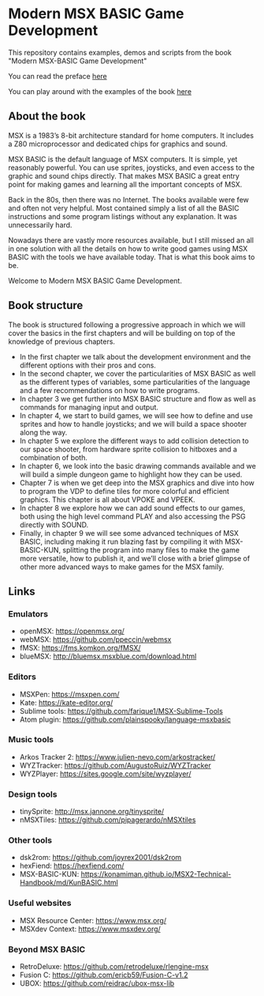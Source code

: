 # Modern MSX BASIC Game Development

This repository contains examples, demos and scripts from the book "Modern MSX-BASIC Game Development"

You can read the preface [here](https://github.com/plattysoft/Modern-MSX-BASIC-Game-Dev/blob/main/Preface.pdf)

You can play around with the examples of the book [here](https://webmsx.org/?MACHINE=MSX1E&ROM=https://github.com/plattysoft/Modern-MSX-BASIC-Game-Dev/raw/main/demo/output/demo.rom)

## About the book

MSX is a 1983’s 8-bit architecture standard for home computers. It includes a Z80 microprocessor and dedicated chips for graphics and sound.

MSX BASIC is the default language of MSX computers. It is simple, yet reasonably powerful. You can use sprites, joysticks, and even access to the graphic and sound chips directly. That makes MSX BASIC a great entry point for making games and learning all the important concepts of MSX.

Back in the 80s, then there was no Internet. The books available were few and often not very helpful. Most contained simply a list of all the BASIC instructions and some program listings without any explanation. It was unnecessarily hard. 

Nowadays there are vastly more resources available, but I still missed an all in one solution with all the details on how to write good games using MSX BASIC with the tools we have available today. That is what this book aims to be.

Welcome to Modern MSX BASIC Game Development.

## Book structure
The book is structured following a progressive approach in which we will cover the basics in the first chapters and will be building on top of the knowledge of previous chapters.

- In the first chapter we talk about the development environment and the different options with their pros and cons.
- In the second chapter, we cover the particularities of MSX BASIC as well as the different types of variables, some particularities of the language and a few recommendations on how to write programs.
- In chapter 3 we get further into MSX BASIC structure and flow as well as commands for managing input and output.
- In chapter 4, we start to build games, we will see how to define and use sprites and how to handle joysticks; and we will build a space shooter along the way.
- In chapter 5 we explore the different ways to add collision detection to our space shooter, from hardware sprite collision to hitboxes and a combination of both.
- In chapter 6, we look into the basic drawing commands available and we will build a simple dungeon game to highlight how they can be used.
- Chapter 7 is when we get deep into the MSX graphics and dive into how to program the VDP to define tiles for more colorful and efficient graphics. This
chapter is all about VPOKE and VPEEK.
- In chapter 8 we explore how we can add sound effects to our games, both using the high level command PLAY and also accessing the PSG directly with SOUND.
- Finally, in chapter 9 we will see some advanced techniques of MSX BASIC, including making it run blazing fast by compiling it with MSX-BASIC-KUN, splitting the program into many files to make the game more versatile, how to publish it, and we’ll close with a brief glimpse of other more advanced ways to make games for the MSX family.

## Links

### Emulators
* openMSX: https://openmsx.org/
* webMSX: https://github.com/ppeccin/webmsx
* fMSX: https://fms.komkon.org/fMSX/
* blueMSX: http://bluemsx.msxblue.com/download.html

### Editors
* MSXPen: https://msxpen.com/
* Kate: https://kate-editor.org/
* Sublime tools: https://github.com/farique1/MSX-Sublime-Tools
* Atom plugin: https://github.com/plainspooky/language-msxbasic

### Music tools
* Arkos Tracker 2: https://www.julien-nevo.com/arkostracker/
* WYZTracker: https://github.com/AugustoRuiz/WYZTracker
* WYZPlayer: https://sites.google.com/site/wyzplayer/

### Design tools
* tinySprite: http://msx.jannone.org/tinysprite/
* nMSXTiles: https://github.com/pipagerardo/nMSXtiles

### Other tools
* dsk2rom: https://github.com/joyrex2001/dsk2rom
* hexFiend: https://hexfiend.com/
* MSX-BASIC-KUN: https://konamiman.github.io/MSX2-Technical-Handbook/md/KunBASIC.html

### Useful websites
* MSX Resource Center: https://www.msx.org/
* MSXdev Context: https://www.msxdev.org/

### Beyond MSX BASIC
* RetroDeluxe: https://github.com/retrodeluxe/rlengine-msx
* Fusion C: https://github.com/ericb59/Fusion-C-v1.2
* UBOX: https://github.com/reidrac/ubox-msx-lib
